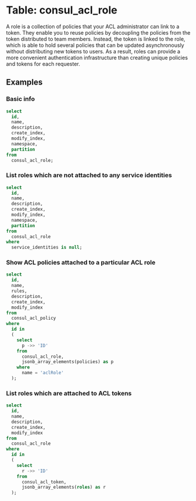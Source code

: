 # Table: consul_acl_role

A role is a collection of policies that your ACL administrator can link to a token. They enable you to reuse policies by decoupling the policies from the token distributed to team members. Instead, the token is linked to the role, which is able to hold several policies that can be updated asynchronously without distributing new tokens to users. As a result, roles can provide a more convenient authentication infrastructure than creating unique policies and tokens for each requester.

## Examples

### Basic info

```sql
select
  id,
  name,
  description,
  create_index,
  modify_index,
  namespace,
  partition
from
  consul_acl_role;
```

### List roles which are not attached to any service identities

```sql
select
  id,
  name,
  description,
  create_index,
  modify_index,
  namespace,
  partition
from
  consul_acl_role
where
  service_identities is null;
```

### Show ACL policies attached to a particular ACL role

```sql
select
  id,
  name,
  rules,
  description,
  create_index,
  modify_index
from
  consul_acl_policy
where
  id in
  (
    select
      p ->> 'ID'
    from
      consul_acl_role,
      jsonb_array_elements(policies) as p
    where
      name = 'aclRole'
  );
```

### List roles which are attached to ACL tokens

```sql
select
  id,
  name,
  description,
  create_index,
  modify_index
from
  consul_acl_role
where
  id in
  (
    select
      r ->> 'ID'
    from
      consul_acl_token,
      jsonb_array_elements(roles) as r
  );
```
